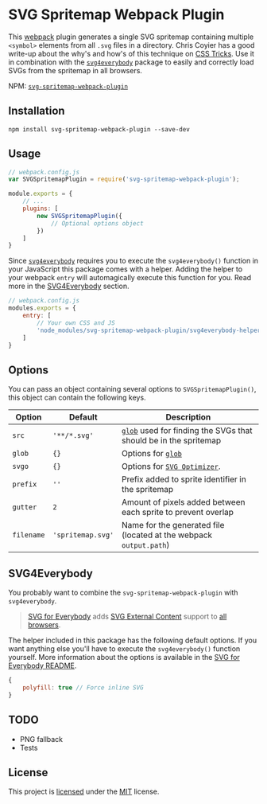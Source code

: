 # SVG Spritemap Webpack Plugin
This [webpack](https://webpack.github.io/) plugin generates a single SVG spritemap containing multiple `<symbol>` elements from all `.svg` files in a directory. Chris Coyier has a good write-up about the why's and how's of this technique on [CSS Tricks](https://css-tricks.com/svg-symbol-good-choice-icons/). Use it in combination with the [`svg4everybody`](https://github.com/jonathantneal/svg4everybody) package to easily and correctly load SVGs from the spritemap in all browsers.

NPM: [`svg-spritemap-webpack-plugin`](https://npmjs.com/package/svg-spritemap-webpack-plugin)

## Installation
```shell
npm install svg-spritemap-webpack-plugin --save-dev
```

## Usage
```js
// webpack.config.js
var SVGSpritemapPlugin = require('svg-spritemap-webpack-plugin');

module.exports = {
    // ...
    plugins: [
        new SVGSpritemapPlugin({
            // Optional options object
        })
    ]
}
```

Since [`svg4everybody`](https://github.com/jonathantneal/svg4everybody) requires you to execute the `svg4everybody()` function in your JavaScript this package comes with a helper. Adding the helper to your webpack `entry` will automagically execute this function for you. Read more in the [SVG4Everybody](#svg4everybody) section.

```js
// webpack.config.js
modules.exports = {
    entry: [
        // Your own CSS and JS
        'node_modules/svg-spritemap-webpack-plugin/svg4everybody-helper.js'
    ]
}
```

## Options
You can pass an object containing several options to `SVGSpritemapPlugin()`, this object can contain the following keys.

| Option     | Default           | Description                                                                                       |
| ---------- | ----------------- | ------------------------------------------------------------------------------------------------- |
| `src`      | `'**/*.svg'`      | [`glob`](http://npmjs.com/package/glob) used for finding the SVGs that should be in the spritemap |
| `glob`     | `{}`              | Options for [`glob`](http://npmjs.com/package/glob)                                               |
| `svgo`     | `{}`              | Options for [`SVG Optimizer`](http://npmjs.com/package/svgo).                                     |
| `prefix`   | `''`              | Prefix added to sprite identifier in the spritemap                                                |
| `gutter`   | `2`               | Amount of pixels added between each sprite to prevent overlap                                     |
| `filename` | `'spritemap.svg'` | Name for the generated file (located at the webpack `output.path`)                                |

## SVG4Everybody
You probably want to combine the `svg-spritemap-webpack-plugin` with `svg4everybody`.

> [SVG for Everybody](https://github.com/jonathantneal/svg4everybody) adds [SVG External Content](http://css-tricks.com/svg-sprites-use-better-icon-fonts/##Browser+Support) support to [all browsers](http://caniuse.com/svg).

The helper included in this package has the following default options. If you want anything else you'll have to execute the `svg4everybody()` function yourself. More information about the options is available in the [SVG for Everybody README](https://github.com/jonathantneal/svg4everybody/blob/master/README.md).

```js
{
    polyfill: true // Force inline SVG
}
```

## TODO
- PNG fallback
- Tests

## License
This project is [licensed](LICENSE.md) under the [MIT](https://opensource.org/licenses/MIT) license.
